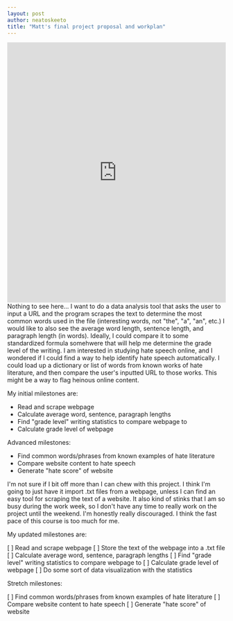 ```yaml
---
layout: post
author: neatoskeeto
title: "Matt's final project proposal and workplan"
---
```

<iframe src="https://trinket.io/embed/python3/f5e606fdc4" width="100%" height="600" frameborder="0" marginwidth="0" marginheight="0" allowfullscreen></iframe>
Nothing to see here...
I want to do a data analysis tool that asks the user to input a URL and the program scrapes the text to determine the most common words used in the file (interesting words, not "the", "a", "an", etc.) I would like to also see the average word length, sentence length, and paragraph length (in words). Ideally, I could compare it to some standardized formula somehwere that will help me determine the grade level of the writing. I am interested in studying hate speech online, and I wondered if I could find a way to help identify hate speech automatically. I could load up a dictionary or list of words from known works of hate literature, and then compare the user's inputted URL to those works. This might be a way to flag heinous online content. 

My initial milestones are:
<ul>
<li>Read and scrape webpage</li>
<li>Calculate average word, sentence, paragraph lengths</li>
<li>Find "grade level" writing statistics to compare webpage to</li>
<li>Calculate grade level of webpage</li>
</ul>

Advanced milestones:
<ul>
<li>Find common words/phrases from known examples of hate literature</li>
<li>Compare website content to hate speech</li>
<li>Generate "hate score" of website</li>
</ul>
I'm not sure if I bit off more than I can chew with this project. I think I'm going to just have it import .txt files from a webpage, unless I can find an easy tool for scraping the text of a website. 
It also kind of stinks that I am so busy during the work week, so I don't have any time to really work on the project until the weekend. I'm honestly really discouraged. I think the fast pace of this course is too much for me.

My updated milestones are:

 [ ]   Read and scrape webpage
 [ ]   Store the text of the webpage into a .txt file
 [ ]   Calculate average word, sentence, paragraph lengths
 [ ]   Find "grade level" writing statistics to compare webpage to
 [ ]   Calculate grade level of webpage
 [ ]   Do some sort of data visualization with the statistics

Stretch milestones:

  [ ]  Find common words/phrases from known examples of hate literature
  [ ]  Compare website content to hate speech
  [ ]  Generate "hate score" of website
